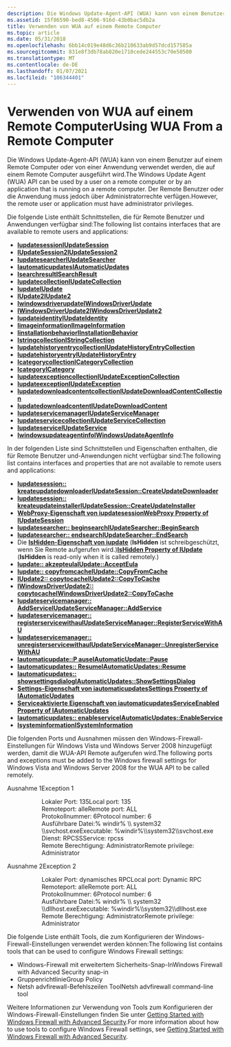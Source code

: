 ```yaml
---
description: Die Windows Update-Agent-API (WUA) kann von einem Benutzer auf einem Remote Computer oder von einer Anwendung verwendet werden, die auf einem Remote Computer ausgeführt wird. Der Remote Benutzer oder die Anwendung muss jedoch über Administratorrechte verfügen.
ms.assetid: 15f86590-bed8-4506-916d-43b0bac5db2a
title: Verwenden von WUA auf einem Remote Computer
ms.topic: article
ms.date: 05/31/2018
ms.openlocfilehash: 6bb14c019e48d6c36b210633ab9d57dcd157585a
ms.sourcegitcommit: 831e8f3db78ab820e1710cede244553c70e50500
ms.translationtype: MT
ms.contentlocale: de-DE
ms.lasthandoff: 01/07/2021
ms.locfileid: "106344401"
---
```

# <a name="using-wua-from-a-remote-computer"></a><span data-ttu-id="241ad-104">Verwenden von WUA auf einem Remote Computer</span><span class="sxs-lookup"><span data-stu-id="241ad-104">Using WUA From a Remote Computer</span></span>

<span data-ttu-id="241ad-105">Die Windows Update-Agent-API (WUA) kann von einem Benutzer auf einem Remote Computer oder von einer Anwendung verwendet werden, die auf einem Remote Computer ausgeführt wird.</span><span class="sxs-lookup"><span data-stu-id="241ad-105">The Windows Update Agent (WUA) API can be used by a user on a remote computer or by an application that is running on a remote computer.</span></span> <span data-ttu-id="241ad-106">Der Remote Benutzer oder die Anwendung muss jedoch über Administratorrechte verfügen.</span><span class="sxs-lookup"><span data-stu-id="241ad-106">However, the remote user or application must have administrator privileges.</span></span>

<span data-ttu-id="241ad-107">Die folgende Liste enthält Schnittstellen, die für Remote Benutzer und Anwendungen verfügbar sind:</span><span class="sxs-lookup"><span data-stu-id="241ad-107">The following list contains interfaces that are available to remote users and applications:</span></span>

-   [<span data-ttu-id="241ad-108">**Iupdatesession**</span><span class="sxs-lookup"><span data-stu-id="241ad-108">**IUpdateSession**</span></span>](/windows/desktop/api/Wuapi/nn-wuapi-iupdatesession)
-   [<span data-ttu-id="241ad-109">**IUpdateSession2**</span><span class="sxs-lookup"><span data-stu-id="241ad-109">**IUpdateSession2**</span></span>](/windows/desktop/api/Wuapi/nn-wuapi-iupdatesession2)
-   [<span data-ttu-id="241ad-110">**Iupdatesearcher**</span><span class="sxs-lookup"><span data-stu-id="241ad-110">**IUpdateSearcher**</span></span>](/windows/desktop/api/Wuapi/nn-wuapi-iupdatesearcher)
-   [<span data-ttu-id="241ad-111">**Iautomaticupdates**</span><span class="sxs-lookup"><span data-stu-id="241ad-111">**IAutomaticUpdates**</span></span>](/windows/desktop/api/Wuapi/nn-wuapi-iautomaticupdates)
-   [<span data-ttu-id="241ad-112">**Isearchresult**</span><span class="sxs-lookup"><span data-stu-id="241ad-112">**ISearchResult**</span></span>](/windows/desktop/api/Wuapi/nn-wuapi-isearchresult)
-   [<span data-ttu-id="241ad-113">**Iupdatecollection**</span><span class="sxs-lookup"><span data-stu-id="241ad-113">**IUpdateCollection**</span></span>](/windows/desktop/api/Wuapi/nn-wuapi-iupdatecollection)
-   [<span data-ttu-id="241ad-114">**Iupdate**</span><span class="sxs-lookup"><span data-stu-id="241ad-114">**IUpdate**</span></span>](/windows/desktop/api/Wuapi/nn-wuapi-iupdate)
-   [<span data-ttu-id="241ad-115">**IUpdate2**</span><span class="sxs-lookup"><span data-stu-id="241ad-115">**IUpdate2**</span></span>](/windows/desktop/api/Wuapi/nn-wuapi-iupdate2)
-   [<span data-ttu-id="241ad-116">**Iwindowsdriverupdate**</span><span class="sxs-lookup"><span data-stu-id="241ad-116">**IWindowsDriverUpdate**</span></span>](/windows/desktop/api/Wuapi/nn-wuapi-iwindowsdriverupdate)
-   [<span data-ttu-id="241ad-117">**IWindowsDriverUpdate2**</span><span class="sxs-lookup"><span data-stu-id="241ad-117">**IWindowsDriverUpdate2**</span></span>](/windows/desktop/api/Wuapi/nn-wuapi-iwindowsdriverupdate2)
-   [<span data-ttu-id="241ad-118">**Iupdateidentity**</span><span class="sxs-lookup"><span data-stu-id="241ad-118">**IUpdateIdentity**</span></span>](/windows/desktop/api/Wuapi/nn-wuapi-iupdateidentity)
-   [<span data-ttu-id="241ad-119">**Iimageinformation**</span><span class="sxs-lookup"><span data-stu-id="241ad-119">**IImageInformation**</span></span>](/windows/desktop/api/Wuapi/nn-wuapi-iimageinformation)
-   [<span data-ttu-id="241ad-120">**Iinstallationbehavior**</span><span class="sxs-lookup"><span data-stu-id="241ad-120">**IInstallationBehavior**</span></span>](/windows/desktop/api/Wuapi/nn-wuapi-iinstallationbehavior)
-   [<span data-ttu-id="241ad-121">**Istringcollection**</span><span class="sxs-lookup"><span data-stu-id="241ad-121">**IStringCollection**</span></span>](/windows/desktop/api/Wuapi/nn-wuapi-istringcollection)
-   [<span data-ttu-id="241ad-122">**Iupdatehistoryentrycollection**</span><span class="sxs-lookup"><span data-stu-id="241ad-122">**IUpdateHistoryEntryCollection**</span></span>](/windows/desktop/api/Wuapi/nn-wuapi-iupdatehistoryentrycollection)
-   [<span data-ttu-id="241ad-123">**Iupdatehistoryentry**</span><span class="sxs-lookup"><span data-stu-id="241ad-123">**IUpdateHistoryEntry**</span></span>](/windows/desktop/api/Wuapi/nn-wuapi-iupdatehistoryentry)
-   [<span data-ttu-id="241ad-124">**Icategorycollection**</span><span class="sxs-lookup"><span data-stu-id="241ad-124">**ICategoryCollection**</span></span>](/windows/desktop/api/Wuapi/nn-wuapi-icategorycollection)
-   [<span data-ttu-id="241ad-125">**Icategory**</span><span class="sxs-lookup"><span data-stu-id="241ad-125">**ICategory**</span></span>](/windows/desktop/api/Wuapi/nn-wuapi-icategory)
-   [<span data-ttu-id="241ad-126">**Iupdateexceptioncollection**</span><span class="sxs-lookup"><span data-stu-id="241ad-126">**IUpdateExceptionCollection**</span></span>](/windows/desktop/api/Wuapi/nn-wuapi-iupdateexceptioncollection)
-   [<span data-ttu-id="241ad-127">**Iupdateexception**</span><span class="sxs-lookup"><span data-stu-id="241ad-127">**IUpdateException**</span></span>](/windows/desktop/api/Wuapi/nn-wuapi-iupdateexception)
-   [<span data-ttu-id="241ad-128">**Iupdatedownloadcontentcollection**</span><span class="sxs-lookup"><span data-stu-id="241ad-128">**IUpdateDownloadContentCollection**</span></span>](/windows/desktop/api/Wuapi/nn-wuapi-iupdatedownloadcontentcollection)
-   [<span data-ttu-id="241ad-129">**Iupdatedownloadcontent**</span><span class="sxs-lookup"><span data-stu-id="241ad-129">**IUpdateDownloadContent**</span></span>](/windows/desktop/api/Wuapi/nn-wuapi-iupdatedownloadcontent)
-   [<span data-ttu-id="241ad-130">**Iupdateservicemanager**</span><span class="sxs-lookup"><span data-stu-id="241ad-130">**IUpdateServiceManager**</span></span>](/windows/desktop/api/Wuapi/nn-wuapi-iupdateservicemanager)
-   [<span data-ttu-id="241ad-131">**Iupdateservicecollection**</span><span class="sxs-lookup"><span data-stu-id="241ad-131">**IUpdateServiceCollection**</span></span>](/windows/desktop/api/Wuapi/nn-wuapi-iupdateservicecollection)
-   [<span data-ttu-id="241ad-132">**Iupdateservice**</span><span class="sxs-lookup"><span data-stu-id="241ad-132">**IUpdateService**</span></span>](/windows/desktop/api/Wuapi/nn-wuapi-iupdateservice)
-   [<span data-ttu-id="241ad-133">**Iwindowsupdateagentinfo**</span><span class="sxs-lookup"><span data-stu-id="241ad-133">**IWindowsUpdateAgentInfo**</span></span>](/windows/desktop/api/Wuapi/nn-wuapi-iwindowsupdateagentinfo)

<span data-ttu-id="241ad-134">In der folgenden Liste sind Schnittstellen und Eigenschaften enthalten, die für Remote Benutzer und-Anwendungen nicht verfügbar sind:</span><span class="sxs-lookup"><span data-stu-id="241ad-134">The following list contains interfaces and properties that are not available to remote users and applications:</span></span>

-   [<span data-ttu-id="241ad-135">**Iupdatesession:: kreateupdatedownloader**</span><span class="sxs-lookup"><span data-stu-id="241ad-135">**IUpdateSession::CreateUpdateDownloader**</span></span>](/windows/desktop/api/Wuapi/nf-wuapi-iupdatesession-createupdatedownloader)
-   [<span data-ttu-id="241ad-136">**Iupdatesession:: kreateupdateinstaller**</span><span class="sxs-lookup"><span data-stu-id="241ad-136">**IUpdateSession::CreateUpdateInstaller**</span></span>](/windows/desktop/api/Wuapi/nf-wuapi-iupdatesession-createupdateinstaller)
-   [<span data-ttu-id="241ad-137">**WebProxy-Eigenschaft von iupdatesession**</span><span class="sxs-lookup"><span data-stu-id="241ad-137">**WebProxy Property of IUpdateSession**</span></span>](/windows/desktop/api/Wuapi/nf-wuapi-iupdatesession-get_webproxy)
-   [<span data-ttu-id="241ad-138">**Iupdatesearcher:: beginsearch**</span><span class="sxs-lookup"><span data-stu-id="241ad-138">**IUpdateSearcher::BeginSearch**</span></span>](/windows/desktop/api/Wuapi/nf-wuapi-iupdatesearcher-beginsearch)
-   [<span data-ttu-id="241ad-139">**Iupdatesearcher:: endsearch**</span><span class="sxs-lookup"><span data-stu-id="241ad-139">**IUpdateSearcher::EndSearch**</span></span>](/windows/desktop/api/Wuapi/nf-wuapi-iupdatesearcher-endsearch)
-   <span data-ttu-id="241ad-140">Die [**IsHidden-Eigenschaft von iupdate**](/windows/desktop/api/Wuapi/nf-wuapi-iupdate-get_ishidden) (**IsHidden** ist schreibgeschützt, wenn Sie Remote aufgerufen wird.)</span><span class="sxs-lookup"><span data-stu-id="241ad-140">[**IsHidden Property of IUpdate**](/windows/desktop/api/Wuapi/nf-wuapi-iupdate-get_ishidden) (**IsHidden** is read-only when it is called remotely.)</span></span>
-   [<span data-ttu-id="241ad-141">**Iupdate:: akzepteula**</span><span class="sxs-lookup"><span data-stu-id="241ad-141">**IUpdate::AcceptEula**</span></span>](/windows/desktop/api/Wuapi/nf-wuapi-iupdate-accepteula)
-   [<span data-ttu-id="241ad-142">**Iupdate:: copyfromcache**</span><span class="sxs-lookup"><span data-stu-id="241ad-142">**IUpdate::CopyFromCache**</span></span>](/windows/desktop/api/Wuapi/nf-wuapi-iupdate-copyfromcache)
-   [<span data-ttu-id="241ad-143">**IUpdate2:: copytocache**</span><span class="sxs-lookup"><span data-stu-id="241ad-143">**IUpdate2::CopyToCache**</span></span>](/windows/desktop/api/Wuapi/nf-wuapi-iupdate2-copytocache)
-   [<span data-ttu-id="241ad-144">**IWindowsDriverUpdate2:: copytocache**</span><span class="sxs-lookup"><span data-stu-id="241ad-144">**IWindowsDriverUpdate2::CopyToCache**</span></span>](/windows/desktop/api/Wuapi/nf-wuapi-iwindowsdriverupdate2-copytocache)
-   [<span data-ttu-id="241ad-145">**Iupdateservicemanager:: AddService**</span><span class="sxs-lookup"><span data-stu-id="241ad-145">**IUpdateServiceManager::AddService**</span></span>](/windows/desktop/api/Wuapi/nf-wuapi-iupdateservicemanager-addservice)
-   [<span data-ttu-id="241ad-146">**Iupdateservicemanager:: registerservicewithau**</span><span class="sxs-lookup"><span data-stu-id="241ad-146">**IUpdateServiceManager::RegisterServiceWithAU**</span></span>](/windows/desktop/api/Wuapi/nf-wuapi-iupdateservicemanager-registerservicewithau)
-   [<span data-ttu-id="241ad-147">**Iupdateservicemanager:: unregisterservicewithau**</span><span class="sxs-lookup"><span data-stu-id="241ad-147">**IUpdateServiceManager::UnregisterServiceWithAU**</span></span>](/windows/desktop/api/Wuapi/nf-wuapi-iupdateservicemanager-unregisterservicewithau)
-   [<span data-ttu-id="241ad-148">**Iautomaticupdate::P ause**</span><span class="sxs-lookup"><span data-stu-id="241ad-148">**IAutomaticUpdate::Pause**</span></span>](/windows/desktop/api/Wuapi/nf-wuapi-iautomaticupdates-pause)
-   [<span data-ttu-id="241ad-149">**Iautomaticupdates:: Resume**</span><span class="sxs-lookup"><span data-stu-id="241ad-149">**IAutomaticUpdates::Resume**</span></span>](/windows/desktop/api/Wuapi/nf-wuapi-iautomaticupdates-resume)
-   [<span data-ttu-id="241ad-150">**Iautomaticupdates:: showsettingsdialog**</span><span class="sxs-lookup"><span data-stu-id="241ad-150">**IAutomaticUpdates::ShowSettingsDialog**</span></span>](/windows/desktop/api/Wuapi/nf-wuapi-iautomaticupdates-showsettingsdialog)
-   [<span data-ttu-id="241ad-151">**Settings-Eigenschaft von iautomaticupdates**</span><span class="sxs-lookup"><span data-stu-id="241ad-151">**Settings Property of IAutomaticUpdates**</span></span>](/windows/desktop/api/Wuapi/nf-wuapi-iautomaticupdates-get_settings)
-   [<span data-ttu-id="241ad-152">**Serviceaktivierte Eigenschaft von iautomaticupdates**</span><span class="sxs-lookup"><span data-stu-id="241ad-152">**ServiceEnabled Property of IAutomaticUpdates**</span></span>](/windows/desktop/api/Wuapi/nf-wuapi-iautomaticupdates-get_serviceenabled)
-   [<span data-ttu-id="241ad-153">**Iautomaticupdates:: enableservice**</span><span class="sxs-lookup"><span data-stu-id="241ad-153">**IAutomaticUpdates::EnableService**</span></span>](/windows/desktop/api/Wuapi/nf-wuapi-iautomaticupdates-enableservice)
-   [<span data-ttu-id="241ad-154">**Isysteminformation**</span><span class="sxs-lookup"><span data-stu-id="241ad-154">**ISystemInformation**</span></span>](/windows/desktop/api/Wuapi/nn-wuapi-isysteminformation)

<span data-ttu-id="241ad-155">Die folgenden Ports und Ausnahmen müssen den Windows-Firewall-Einstellungen für Windows Vista und Windows Server 2008 hinzugefügt werden, damit die WUA-API Remote aufgerufen wird.</span><span class="sxs-lookup"><span data-stu-id="241ad-155">The following ports and exceptions must be added to the Windows firewall settings for Windows Vista and Windows Server 2008 for the WUA API to be called remotely.</span></span>

<dl> <dt>

<span data-ttu-id="241ad-156"><span id="Exception_1"></span><span id="exception_1"></span><span id="EXCEPTION_1"></span>Ausnahme 1</span><span class="sxs-lookup"><span data-stu-id="241ad-156"><span id="Exception_1"></span><span id="exception_1"></span><span id="EXCEPTION_1"></span>Exception 1</span></span>
</dt> <dd> <dl> <dd><span data-ttu-id="241ad-157">Lokaler Port: 135</span><span class="sxs-lookup"><span data-stu-id="241ad-157">Local port: 135</span></span></dd> <dd><span data-ttu-id="241ad-158">Remoteport: alle</span><span class="sxs-lookup"><span data-stu-id="241ad-158">Remote port: ALL</span></span></dd> <dd><span data-ttu-id="241ad-159">Protokollnummer: 6</span><span class="sxs-lookup"><span data-stu-id="241ad-159">Protocol number: 6</span></span></dd> <dd><span data-ttu-id="241ad-160">Ausführbare Datei:% windir% \\ system32 \\svchost.exe</span><span class="sxs-lookup"><span data-stu-id="241ad-160">Executable: %windir%\\system32\\svchost.exe</span></span></dd> <dd><span data-ttu-id="241ad-161">Dienst: RPCSS</span><span class="sxs-lookup"><span data-stu-id="241ad-161">Service: rpcss</span></span></dd> <dd><span data-ttu-id="241ad-162">Remote Berechtigung: Administrator</span><span class="sxs-lookup"><span data-stu-id="241ad-162">Remote privilege: Administrator</span></span></dd> </dl> </dd> <dt>

<span data-ttu-id="241ad-163"><span id="Exception_2"></span><span id="exception_2"></span><span id="EXCEPTION_2"></span>Ausnahme 2</span><span class="sxs-lookup"><span data-stu-id="241ad-163"><span id="Exception_2"></span><span id="exception_2"></span><span id="EXCEPTION_2"></span>Exception 2</span></span>
</dt> <dd> <dl> <dd><span data-ttu-id="241ad-164">Lokaler Port: dynamisches RPC</span><span class="sxs-lookup"><span data-stu-id="241ad-164">Local port: Dynamic RPC</span></span></dd> <dd><span data-ttu-id="241ad-165">Remoteport: alle</span><span class="sxs-lookup"><span data-stu-id="241ad-165">Remote port: ALL</span></span></dd> <dd><span data-ttu-id="241ad-166">Protokollnummer: 6</span><span class="sxs-lookup"><span data-stu-id="241ad-166">Protocol number: 6</span></span></dd> <dd><span data-ttu-id="241ad-167">Ausführbare Datei:% windir% \\ system32 \\dllhost.exe</span><span class="sxs-lookup"><span data-stu-id="241ad-167">Executable: %windir%\\system32\\dllhost.exe</span></span></dd> <dd><span data-ttu-id="241ad-168">Remote Berechtigung: Administrator</span><span class="sxs-lookup"><span data-stu-id="241ad-168">Remote privilege: Administrator</span></span></dd> </dl> </dd> </dl>

<span data-ttu-id="241ad-169">Die folgende Liste enthält Tools, die zum Konfigurieren der Windows-Firewall-Einstellungen verwendet werden können:</span><span class="sxs-lookup"><span data-stu-id="241ad-169">The following list contains tools that can be used to configure Windows Firewall settings:</span></span>

-   <span data-ttu-id="241ad-170">Windows-Firewall mit erweitertem Sicherheits-Snap-In</span><span class="sxs-lookup"><span data-stu-id="241ad-170">Windows Firewall with Advanced Security snap-in</span></span>
-   <span data-ttu-id="241ad-171">Gruppenrichtlinie</span><span class="sxs-lookup"><span data-stu-id="241ad-171">Group Policy</span></span>
-   <span data-ttu-id="241ad-172">Netsh advfirewall-Befehlszeilen Tool</span><span class="sxs-lookup"><span data-stu-id="241ad-172">Netsh advfirewall command-line tool</span></span>

<span data-ttu-id="241ad-173">Weitere Informationen zur Verwendung von Tools zum Konfigurieren der Windows-Firewall-Einstellungen finden Sie unter [Getting Started with Windows Firewall with Advanced Security](/previous-versions/windows/it-pro/windows-server-2008-R2-and-2008/cc748991(v=ws.10)).</span><span class="sxs-lookup"><span data-stu-id="241ad-173">For more information about how to use tools to configure Windows Firewall settings, see [Getting Started with Windows Firewall with Advanced Security](/previous-versions/windows/it-pro/windows-server-2008-R2-and-2008/cc748991(v=ws.10)).</span></span>

 

 
